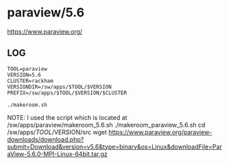 paraview/5.6
========================

<https://www.paraview.org/>

LOG
---

    TOOL=paraview
    VERSION=5.6
    CLUSTER=rackham
    VERSIONDIR=/sw/apps/$TOOL/$VERSION
    PREFIX=/sw/apps/$TOOL/$VERSION/$CLUSTER

    ./makeroom.sh

NOTE: I used the  script which is located at /sw/apps/paraview/makeroom_5.6.sh
    ./makeroom_paraview_5.6.sh
    cd /sw/apps/$TOOL/$VERSION/src
    wget https://www.paraview.org/paraview-downloads/download.php?submit=Download&version=v5.6&type=binary&os=Linux&downloadFile=ParaView-5.6.0-MPI-Linux-64bit.tar.gz

